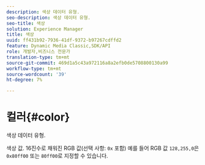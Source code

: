 ```yaml
---
description: 색상 데이터 유형.
seo-description: 색상 데이터 유형.
seo-title: 색상
solution: Experience Manager
title: 색상
uuid: ff431b92-7936-41df-9372-b97267cdffd2
feature: Dynamic Media Classic,SDK/API
role: 개발자,비즈니스 전문가
translation-type: tm+mt
source-git-commit: 469d1a5c43a972116a8a2efb0de5708800130a99
workflow-type: tm+mt
source-wordcount: '39'
ht-degree: 7%

---
```



# 컬러{#color}

색상 데이터 유형.

색상 값. 16진수로 채워진 RGB 값(선택 사항: `0x` 포함) 예를 들어 RGB 값 `128,255,0`은 `0x80ff00` 또는 `80ff00`로 지정할 수 있습니다.
